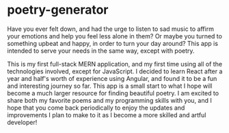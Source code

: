 # poetry-generator
Have you ever felt down, and had the urge to listen to sad music to affirm your emotions and help you feel less alone in them? 
Or maybe you turned to something upbeat and happy, in order to turn your day around?
This app is intended to serve your needs in the same way, except with poetry. 

This is my first full-stack MERN application, and my first time using all of the technologies involved, except for JavaScript.
I decided to learn React after a year and half's worth of experience using Angular, and found it to be a fun and interesting journey so far.
This app is a small start to what I hope will become a much larger resource for finding beautiful poetry.
I am excited to share both my favorite poems and my programming skills with you, and I hope that you come back periodically to enjoy the updates and improvements I plan to make to it as I become a more skilled and artful developer! 
